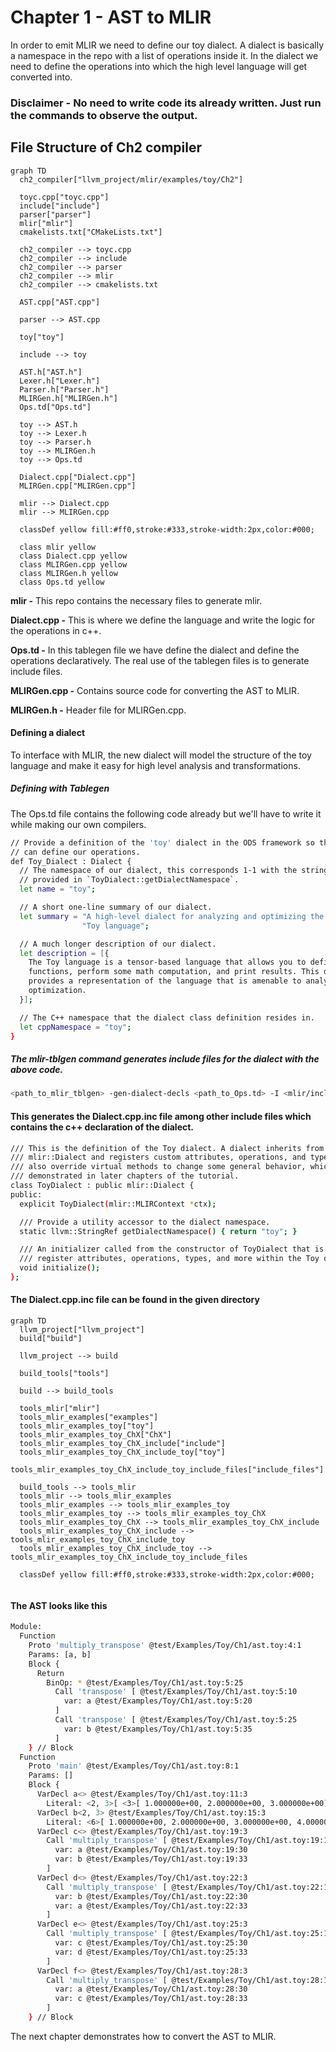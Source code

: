 # Chapter 1 - AST to MLIR

In order to emit MLIR we need to define our toy dialect. A dialect is basically a namespace in the repo with a list of operations inside it. In the dialect we need to define the operations into which the high level language will get converted into. 

### Disclaimer - No need to write code its already written. Just run the commands to observe the output. 

## File Structure of Ch2 compiler

```mermaid
graph TD
  ch2_compiler["llvm_project/mlir/examples/toy/Ch2"]

  toyc.cpp["toyc.cpp"]
  include["include"]
  parser["parser"]
  mlir["mlir"] 
  cmakelists.txt["CMakeLists.txt"]

  ch2_compiler --> toyc.cpp
  ch2_compiler --> include
  ch2_compiler --> parser
  ch2_compiler --> mlir
  ch2_compiler --> cmakelists.txt

  AST.cpp["AST.cpp"]

  parser --> AST.cpp

  toy["toy"]

  include --> toy

  AST.h["AST.h"]
  Lexer.h["Lexer.h"]
  Parser.h["Parser.h"]
  MLIRGen.h["MLIRGen.h"]
  Ops.td["Ops.td"]

  toy --> AST.h
  toy --> Lexer.h
  toy --> Parser.h
  toy --> MLIRGen.h
  toy --> Ops.td

  Dialect.cpp["Dialect.cpp"] 
  MLIRGen.cpp["MLIRGen.cpp"] 

  mlir --> Dialect.cpp
  mlir --> MLIRGen.cpp

  classDef yellow fill:#ff0,stroke:#333,stroke-width:2px,color:#000;

  class mlir yellow
  class Dialect.cpp yellow
  class MLIRGen.cpp yellow
  class MLIRGen.h yellow
  class Ops.td yellow
```

**mlir -** This repo contains the necessary files to generate mlir.

**Dialect.cpp -** This is where we define the language and write the logic for the operations in c++. 

**Ops.td -** In this tablegen file we have define the dialect and define the operations declaratively. The real use of the tablegen files is to generate include files.

**MLIRGen.cpp -** Contains source code for converting the AST to MLIR.

**MLIRGen.h -** Header file for MLIRGen.cpp.

#### Defining a dialect

To interface with MLIR, the new dialect will model the structure of the toy language and make it easy for high level analysis and transformations. 

##### Defining with Tablegen

The Ops.td file contains the following code already but we'll have to write it while making our own compilers.

```bash
// Provide a definition of the 'toy' dialect in the ODS framework so that we
// can define our operations.
def Toy_Dialect : Dialect {
  // The namespace of our dialect, this corresponds 1-1 with the string we
  // provided in `ToyDialect::getDialectNamespace`.
  let name = "toy";

  // A short one-line summary of our dialect.
  let summary = "A high-level dialect for analyzing and optimizing the "
                "Toy language";

  // A much longer description of our dialect.
  let description = [{
    The Toy language is a tensor-based language that allows you to define
    functions, perform some math computation, and print results. This dialect
    provides a representation of the language that is amenable to analysis and
    optimization.
  }];

  // The C++ namespace that the dialect class definition resides in.
  let cppNamespace = "toy";
}
```

##### The mlir-tblgen command generates include files for the dialect with the above code. 

```bash
<path_to_mlir_tblgen> -gen-dialect-decls <path_to_Ops.td> -I <mlir/include>
```

#### This generates the Dialect.cpp.inc file among other include files which contains the c++ declaration of the dialect.

```bash
/// This is the definition of the Toy dialect. A dialect inherits from
/// mlir::Dialect and registers custom attributes, operations, and types. It can
/// also override virtual methods to change some general behavior, which will be
/// demonstrated in later chapters of the tutorial.
class ToyDialect : public mlir::Dialect {
public:
  explicit ToyDialect(mlir::MLIRContext *ctx);

  /// Provide a utility accessor to the dialect namespace.
  static llvm::StringRef getDialectNamespace() { return "toy"; }

  /// An initializer called from the constructor of ToyDialect that is used to
  /// register attributes, operations, types, and more within the Toy dialect.
  void initialize();
};
```



#### The Dialect.cpp.inc file can be found in the given directory

```mermaid
graph TD
  llvm_project["llvm_project"]
  build["build"]

  llvm_project --> build

  build_tools["tools"]

  build --> build_tools

  tools_mlir["mlir"]
  tools_mlir_examples["examples"]
  tools_mlir_examples_toy["toy"]
  tools_mlir_examples_toy_ChX["ChX"]
  tools_mlir_examples_toy_ChX_include["include"]
  tools_mlir_examples_toy_ChX_include_toy["toy"]
  tools_mlir_examples_toy_ChX_include_toy_include_files["include_files"]

  build_tools --> tools_mlir
  tools_mlir --> tools_mlir_examples
  tools_mlir_examples --> tools_mlir_examples_toy
  tools_mlir_examples_toy --> tools_mlir_examples_toy_ChX
  tools_mlir_examples_toy_ChX --> tools_mlir_examples_toy_ChX_include
  tools_mlir_examples_toy_ChX_include --> tools_mlir_examples_toy_ChX_include_toy
  tools_mlir_examples_toy_ChX_include_toy --> tools_mlir_examples_toy_ChX_include_toy_include_files

  classDef yellow fill:#ff0,stroke:#333,stroke-width:2px,color:#000;
  
```

#### The AST looks like this

```bash
Module:
  Function 
    Proto 'multiply_transpose' @test/Examples/Toy/Ch1/ast.toy:4:1
    Params: [a, b]
    Block {
      Return
        BinOp: * @test/Examples/Toy/Ch1/ast.toy:5:25
          Call 'transpose' [ @test/Examples/Toy/Ch1/ast.toy:5:10
            var: a @test/Examples/Toy/Ch1/ast.toy:5:20
          ]
          Call 'transpose' [ @test/Examples/Toy/Ch1/ast.toy:5:25
            var: b @test/Examples/Toy/Ch1/ast.toy:5:35
          ]
    } // Block
  Function 
    Proto 'main' @test/Examples/Toy/Ch1/ast.toy:8:1
    Params: []
    Block {
      VarDecl a<> @test/Examples/Toy/Ch1/ast.toy:11:3
        Literal: <2, 3>[ <3>[ 1.000000e+00, 2.000000e+00, 3.000000e+00], <3>[ 4.000000e+00, 5.000000e+00, 6.000000e+00]] @test/Examples/Toy/Ch1/ast.toy:11:11
      VarDecl b<2, 3> @test/Examples/Toy/Ch1/ast.toy:15:3
        Literal: <6>[ 1.000000e+00, 2.000000e+00, 3.000000e+00, 4.000000e+00, 5.000000e+00, 6.000000e+00] @test/Examples/Toy/Ch1/ast.toy:15:17
      VarDecl c<> @test/Examples/Toy/Ch1/ast.toy:19:3
        Call 'multiply_transpose' [ @test/Examples/Toy/Ch1/ast.toy:19:11
          var: a @test/Examples/Toy/Ch1/ast.toy:19:30
          var: b @test/Examples/Toy/Ch1/ast.toy:19:33
        ]
      VarDecl d<> @test/Examples/Toy/Ch1/ast.toy:22:3
        Call 'multiply_transpose' [ @test/Examples/Toy/Ch1/ast.toy:22:11
          var: b @test/Examples/Toy/Ch1/ast.toy:22:30
          var: a @test/Examples/Toy/Ch1/ast.toy:22:33
        ]
      VarDecl e<> @test/Examples/Toy/Ch1/ast.toy:25:3
        Call 'multiply_transpose' [ @test/Examples/Toy/Ch1/ast.toy:25:11
          var: c @test/Examples/Toy/Ch1/ast.toy:25:30
          var: d @test/Examples/Toy/Ch1/ast.toy:25:33
        ]
      VarDecl f<> @test/Examples/Toy/Ch1/ast.toy:28:3
        Call 'multiply_transpose' [ @test/Examples/Toy/Ch1/ast.toy:28:11
          var: a @test/Examples/Toy/Ch1/ast.toy:28:30
          var: c @test/Examples/Toy/Ch1/ast.toy:28:33
        ]
    } // Block
```
The next chapter demonstrates how to convert the AST to MLIR.
